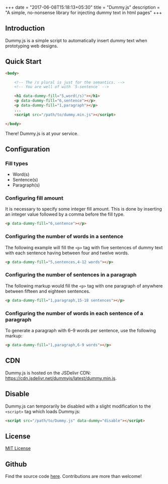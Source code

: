 +++
date = "2017-06-08T15:18:13+05:30"
title = "Dummy.js"
description = "A simple, no-nonsense library for injecting dummy text in html pages"
+++
## Introduction

Dummy.js is a simple script to automatically insert dummy text when prototyping web designs. 

## Quick Start

```html
<body>

    <!-- The /s plural is just for the semantics. -->
    <!-- You are well of with `5-sentence` -->

    <h1 data-dummy-fill="5,word(/s)"></h1>
    <p data-dummy-fill="6,sentence"></p>
    <p data-dummy-fill="1,paragraph"></p>
    ...
    <script src="/path/to/dummy.min.js"></script>

</body>
```

There! Dummy.js is at your service.

## Configuration

### Fill types

* Word(s)
* Sentence(s)
* Paragraph(s)

### Configuring fill amount

It is necessary to specify some integer fill amount. This is done by inserting an integer value followed by a comma before the fill type.

```html
<p data-dummy-fill="6,sentence"></p>
```

### Configuring the number of words in a sentence

The following example will fill the `<p>` tag with five sentences of dummy text with each sentence having between four and twelve words.

```html
<p data-dummy-fill="5,sentences,4-12 words"></p>
```

### Configuring the number of sentences in a paragraph

The following markup would fill the `<p>` tag with one paragraph of anywhere between fifteen and eighteen sentences.

```html
<p data-dummy-fill="1,paragraph,15-18 sentences"></p>
```

### Configuring the number of words in each sentence of a paragraph

To generate a paragraph with 6–9 words per sentence, use the following markup:

```html
<p data-dummy-fill="1,paragraph,6-9 words"></p>
```

## CDN

Dummy.js is hosted on the JSDelivr CDN: https://cdn.jsdelivr.net/dummyjs/latest/dummy.min.js.

## Disable

Dummy.js can temporarily be disabled with a slight modification to the `<script>` tag which loads Dummy.js:

```html
<script src="/path/to/Dummy.js" data-dummy="disable"></script>
```

## License

[MIT License](https://shreyas.mit-license.org/2016)

## Github

Find the source code [here](https://github.com/shreyasminocha/Dummy.js). Contributions are more than welcome!
